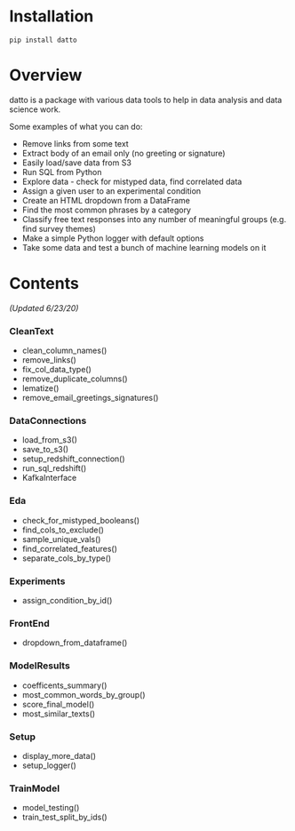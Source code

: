 # Installation

`pip install datto`

# Overview

datto is a package with various data tools to help in data analysis and data science work.

Some examples of what you can do:

- Remove links from some text
- Extract body of an email only (no greeting or signature)
- Easily load/save data from S3
- Run SQL from Python
- Explore data - check for mistyped data, find correlated data
- Assign a given user to an experimental condition
- Create an HTML dropdown from a DataFrame
- Find the most common phrases by a category
- Classify free text responses into any number of meaningful groups (e.g. find survey themes)
- Make a simple Python logger with default options
- Take some data and test a bunch of machine learning models on it

# Contents

_(Updated 6/23/20)_

### CleanText

- clean_column_names()
- remove_links()
- fix_col_data_type()
- remove_duplicate_columns()
- lematize()
- remove_email_greetings_signatures()

### DataConnections

- load_from_s3()
- save_to_s3()
- setup_redshift_connection()
- run_sql_redshift()
- KafkaInterface

### Eda

- check_for_mistyped_booleans()
- find_cols_to_exclude()
- sample_unique_vals()
- find_correlated_features()
- separate_cols_by_type()

### Experiments

- assign_condition_by_id()

### FrontEnd

- dropdown_from_dataframe()

### ModelResults

- coefficents_summary()
- most_common_words_by_group()
- score_final_model()
- most_similar_texts()

### Setup

- display_more_data()
- setup_logger()

### TrainModel

- model_testing()
- train_test_split_by_ids()
